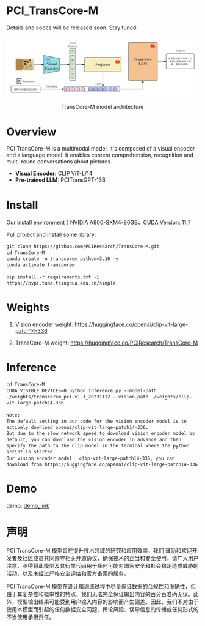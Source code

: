 # PCI_TransCore-M

Details and codes will be released soon. Stay tuned! 

![](./assets/framework.png)

<center>TransCore-M model architecture</center>


# Overview
PCI TransCore-M is a multimodal model, it's composed of a visual encoder and a language model. It enables content comprehension, recognition and multi-round conversations about pictures.

- **Visual Encoder:** CLIP ViT-L/14
- **Pre-trained LLM:** PCITransGPT-13B

# Install
Our install environment：NVIDIA A800-SXM4-80GB，CUDA Version: 11.7

Pull project and install some library:
```shell
git clone https://github.com/PCIResearch/TransCore-M.git
cd TransCore-M
conda create -n transcorem python=3.10 -y
conda activate transcorem

pip install -r requirements.txt -i https://pypi.tuna.tsinghua.edu.cn/simple
```

# Weights

1. Vision encoder weight: https://huggingface.co/openai/clip-vit-large-patch14-336

2. TransCore-M weight: https://huggingface.co/PCIResearch/TransCore-M

# Inference

```shell
cd TransCore-M
CUDA_VISIBLE_DEVICES=0 python inference.py --model-path ./weights/transcorem_pci-v1.1_20231112 --vision-path ./weights/clip-vit-large-patch14-336

Note: 
The default setting in our code for the vision encoder model is to actively download openai/clip-vit-large-patch14-336. 
But due to the slow network speed to download vision encoder model by default, you can download the vision encoder in advance and then specify the path to the clip model in the terminal where the python script is started.
Our vision encoder model： clip-vit-large-patch14-336, you can download from https://huggingface.co/openai/clip-vit-large-patch14-336
```

# Demo
demo: [demo_link](http://123.249.36.167:82/?wework_cfm_code=OUGvQ%2BJaUrnG4qWwQQ3TCHPRNka5YXBQWGQa%2FTC2bCAm8PKw9d%2F6EwBCvtiSYljSsWs6t1Odmh%2FemGunAy8KKx4%3D)


# 声明
PCI TransCore-M 模型旨在提升技术领域的研究和应用效率，我们
鼓励和欢迎开发者及社区成员共同遵守相关开源协议，确保技术的正当和安全使用。请广大用户注意，不得将此模型及其衍生代码用于任何可能对国家安全和社会稳定造成威胁的活动，以及未经过严格安全评估和官方备案的服务。

PCI TransCore-M 模型在设计和训练过程中尽量保证数据的合规性和准确性，但由于其复杂性和概率性的特点，我们无法完全保证输出内容的百分百准确无误。此外，模型输出结果可能受到用户输入内容的影响而产生偏差。因此，我们不对由于使用本模型而引起的任何数据安全问题、舆论风险、误导信息的传播或任何形式的不当使用承担责任。
